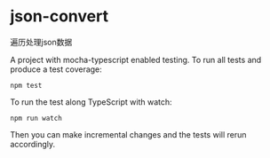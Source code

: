 # json-convert
遍历处理json数据

A project with mocha-typescript enabled testing.
To run all tests and produce a test coverage:
```
npm test
```

To run the test along TypeScript with watch:
```
npm run watch
```
Then you can make incremental changes and the tests will rerun accordingly.